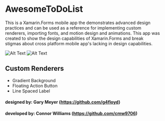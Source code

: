 # AwesomeToDoList

<p>This is a Xamarin.Forms mobile app the demonstrates advanced design practices and can be used as a reference for implementing custom renderers, importing fonts, and motion design and animations. This app was created to show the design capabilities of Xamarin.Forms and break stigmas about cross platform mobile app's lacking in design capabilities.</p>

![Alt Text](https://media.giphy.com/media/vNAq3uzeIXeeAcnStT/giphy.gif)             ![Alt Text](https://media.giphy.com/media/dhsJTjwE3GSIyoZe5a/giphy.gif)     

## Custom Renderers

+ Gradient Background
+ Floating Action Button
+ Line Spaced Label

#### designed by: Gary Meyer (https://github.com/g4floyd)
#### developed by: Connor Williams (https://github.com/cmw9706)
